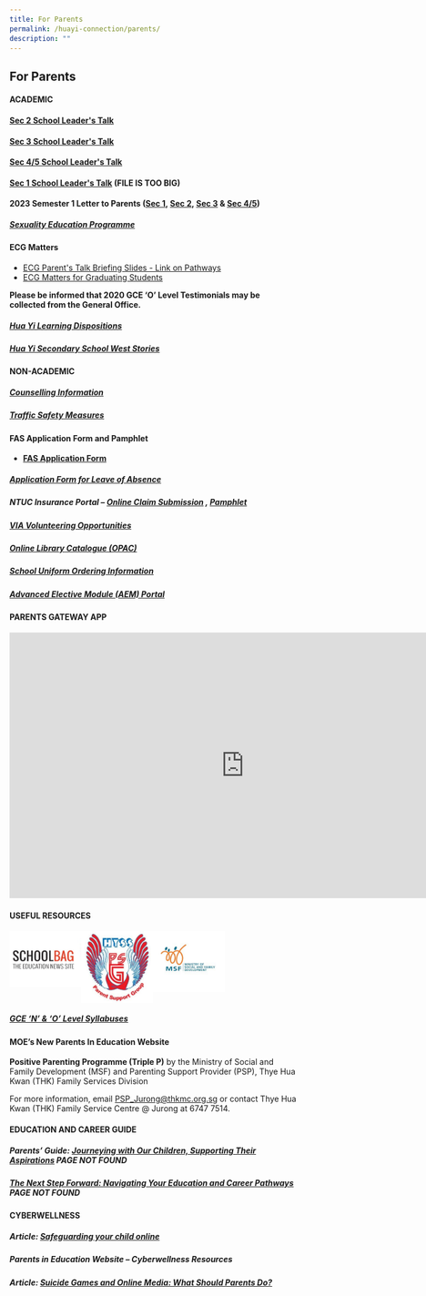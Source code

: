 ```yaml
---
title: For Parents
permalink: /huayi-connection/parents/
description: ""
---
```

## For Parents

#### ACADEMIC

#### **[Sec 2 School Leader's Talk](/files/sch%20website_2023%20sec%202%20sl%20talk.pdf)**  

  

#### **[Sec 3 School Leader's Talk](/files/sec%203%20school%20leader%20talk_%2010%20feb%2023_school%20website.pdf)**  

  

#### **[Sec 4/5 School Leader's Talk](/files/2023%20sec%204_5%20sl%20talk%20for%20parents%20school%20website%20.pdf)**  

  

#### **[Sec 1 School Leader's Talk](https://huayisec.moe.edu.sg/qql/slot/u175/School%20Info/For%20Parents/Academic/2023/2023%20SL%20Talk%20for%20Parents%20Sec%201%20-%20Compiled%201.pdf)**  (FILE IS TOO BIG)

  

#### **2023 Semester 1 Letter to Parents ([Sec 1](/files/hyss%202023%20semester%201%20letter_sec%201.pdf),&nbsp;[Sec 2](/files/hyss%202023%20semester%201%20letter_sec%202.pdf),&nbsp;[Sec 3](/files/hyss%202023%20semester%201%20letter_sec%203.pdf)&nbsp;&amp;&nbsp;[Sec 4/5](/files/hyss%202023%20semester%201%20letter_sec45.pdf))**

##### [Sexuality Education Programme](https://staging.d24qp50d0iaegk.amplifyapp.com/sex-ed/)

#### ECG Matters

* [ECG Parent's Talk Briefing Slides - Link on Pathways](/files/HYSS%20ECG%20Parents%20Talk%20_Links%20on%20Pathways.pdf)
* [ECG Matters for Graduating Students](https://drive.google.com/drive/folders/1_-ni4eu9dpAkfk3whR42gSzfptDi25Tg)

**Please be informed that 2020 GCE ‘O’ Level Testimonials may be collected from the General Office.**

##### [Hua Yi Learning Dispositions](/files/HYSS%20Learning%20Dispositions%202020%20(for%20school%20website%202020)%20(with%20translations).pdf)

##### [Hua Yi Secondary School West Stories](/files/WESTORIES%202020-pages-35-36.pdf)

#### NON-ACADEMIC

##### [Counselling Information](/files/Student%20handbook%202022_Counselling%20info%20June12.pdf)

##### [Traffic Safety Measures](https://staging.d24qp50d0iaegk.amplifyapp.com/latest-updates/tsm/)

#### FAS Application Form and Pamphlet

*   **[FAS Application Form](https://go.gov.sg/moe-efas)**

##### **[Application Form for Leave of Absence](https://form.gov.sg/60c010245259b6001101815d)**

##### NTUC Insurance Portal&nbsp;–&nbsp;**[Online Claim Submission](https://studentgpa.incomegroupins.com.sg/#/)** , [Pamphlet](/files/product%20fact%20sheet%20year%202023.pdf)

##### [VIA Volunteering Opportunities](https://staging.d24qp50d0iaegk.amplifyapp.com/others/via-volunteering-opportunities/)

##### **[Online Library Catalogue (OPAC)](https://schoolibrary.moe.edu.sg/huayisec)**

##### [School Uniform Ordering Information](/files/SchoolUniformOrderInfo.pdf)

##### **[Advanced Elective Module (AEM) Portal](https://aem.moe.gov.sg/)**

#### PARENTS GATEWAY APP

<iframe allowfullscreen="" allow="accelerometer; autoplay; clipboard-write; encrypted-media; gyroscope; picture-in-picture; web-share" frameborder="0" title="Parents Gateway Onboarding video for Parents" src="https://www.youtube.com/embed/tW9jwyuovOo" height="467" width="824"></iframe>

#### USEFUL RESOURCES

<p><a href="https://www.schoolbag.edu.sg/">
<img style="width:25%" align="left" src="/images/photo1669827722.jpeg">
</a></p>

<p><a href="/the-hua-yi-community/psg/">
<img style="width:25%" align="left" src="/images/HYSS PSG Logo.jpg">
</a></p>

<p><a href="https://www.msf.gov.sg/Pages/default.aspx">
<img style="width:25%" align="left" src="/images/photo1669827763.jpeg">
</a></p><br clear="left">

##### **[GCE ‘N’ &amp; ‘O’ Level Syllabuses](https://www.seab.gov.sg/)**

#### MOE’s New Parents In Education Website

**Positive Parenting Programme (Triple P)**&nbsp;by the Ministry of Social and Family Development (MSF) and Parenting Support Provider (PSP), Thye Hua Kwan (THK) Family Services Division

For more information, email&nbsp;[PSP\_Jurong@thkmc.org.sg](mailto:PSP_Jurong@thkmc.org.sg)&nbsp;or contact Thye Hua Kwan (THK) Family Service Centre @ Jurong at 6747 7514.

#### EDUCATION AND CAREER GUIDE

##### Parents’ Guide:&nbsp;**[Journeying with Our Children, Supporting Their Aspirations](https://www.moe.gov.sg/microsites/ecg-parent-guide/index.html)** PAGE NOT FOUND

##### **[The Next Step Forward: Navigating Your Education and Career Pathways](https://www.moe.gov.sg/microsites/next-step-forward/index.html)** PAGE NOT FOUND

#### CYBERWELLNESS

##### Article:&nbsp;**[Safeguarding your child online](https://www.schoolbag.edu.sg/story/safeguarding-your-child-online)**

##### Parents in Education Website –&nbsp;**Cyberwellness Resources**

##### Article:&nbsp;**[Suicide Games and Online Media: What Should Parents Do?](https://www.schoolbag.edu.sg/story/suicide-games-and-online-media-what-should-parents-do?utm_source=tr.im&amp;utm_medium=no_referer&amp;utm_campaign=tr.im%2F1yNMt&amp;utm_content=direct_input)**